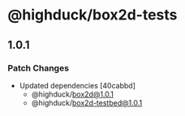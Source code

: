# @highduck/box2d-tests

## 1.0.1
### Patch Changes

- Updated dependencies [40cabbd]
  - @highduck/box2d@1.0.1
  - @highduck/box2d-testbed@1.0.1
